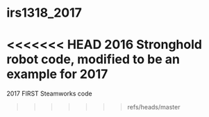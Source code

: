 irs1318_2017
============

<<<<<<< HEAD
2016 Stronghold robot code, modified to be an example for 2017
=======
2017 FIRST Steamworks code
>>>>>>> refs/heads/master
